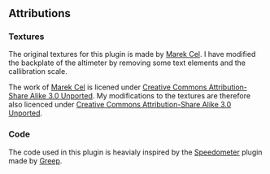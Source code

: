# 


## Attributions
### Textures
The original textures for this plugin is made by [Marek Cel](https://commons.wikimedia.org/wiki/User:Cel_84).
I have modified the backplate of the altimeter by removing some text elements and the callibration scale.

The work of [Marek Cel](https://commons.wikimedia.org/wiki/User:Cel_84) is licened under [Creative Commons Attribution-Share Alike 3.0 Unported](https://creativecommons.org/licenses/by-sa/3.0/deed.en). My modifications to the textures are therefore also licenced under [Creative Commons Attribution-Share Alike 3.0 Unported](https://creativecommons.org/licenses/by-sa/3.0/deed.en).

### Code
The code used in this plugin is heavialy inspired by the [Speedometer](https://openplanet.dev/plugin/speedometer) plugin made by [Greep](https://openplanet.dev/u/89matt89).